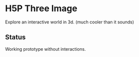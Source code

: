 H5P Three Image
==========

Explore an interactive world in 3d.
(much cooler than it sounds)

## Status
Working prototype without interactions.
